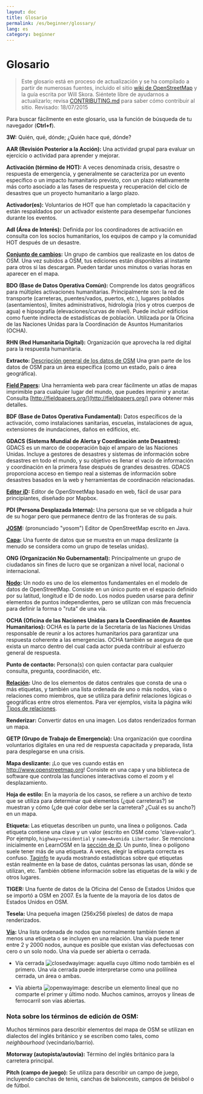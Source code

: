 ```yaml
---
layout: doc
title: Glosario 
permalink: /es/beginner/glossary/
lang: es
category: beginner
---
```


Glosario 
============

> Este glosario está en proceso de actualización y se ha compilado a partir de numerosas fuentes, incluido el sitio [wiki de OpenStreetMap](http://wiki.openstreetmap.org/wiki/Main_Page) y la guía escrita por Will Skora. Siéntete libre de ayudarnos a actualizarlo; revisa [CONTRIBUTING.md](https://github.com/hotosm/learnosm/blob/gh-pages/CONTRIBUTING.md) para saber cómo contribuir al sitio. 
> Revisado: 18/07/2015  

Para buscar fácilmente en este glosario, usa la función de búsqueda de tu navegador (**Ctrl+f**).  

**3W:** Quién, qué, dónde; ¿Quién hace qué, dónde?  

**AAR (Revisión Posterior a la Acción):** Una actividad grupal para evaluar un ejercicio o actividad para aprender y mejorar.

**Activación (término de HOT):** A veces denominada crisis, desastre o respuesta de emergencia, y generalmente se caracteriza por un evento específico o un impacto humanitario previsto, con un plazo relativamente más corto asociado a las fases de respuesta y recuperación del ciclo de desastres que un proyecto humanitario a largo plazo.

**Activador(es):** Voluntarios de HOT que han completado la capacitación y están respaldados por un activador existente para desempeñar funciones durante los eventos. 

**AdI (Área de Interés):** Definida por los coordinadores de activación en consulta con los socios humanitarios, los equipos de campo y la comunidad HOT después de un desastre.


**[Conjunto de cambios](http://wiki.openstreetmap.org/wiki/Changeset):** Un grupo de cambios que realizaste en los datos de OSM. Una vez subidos a OSM, tus ediciones están disponibles al instante para otros si las descargan. Pueden tardar unos minutos o varias horas en aparecer en el mapa.

**BDO (Base de Datos Operativa Común):** Comprende los datos geográficos para múltiples activaciones humanitarias. Principalmente son: la red de transporte (carreteras, puentes/vados, puertos, etc.), lugares poblados (asentamientos), límites administrativos, hidrología (ríos y otros cuerpos de agua) e hipsografía (elevaciones/curvas de nivel). Puede incluir edificios como fuente indirecta de estadísticas de población. Utilizada por la Oficina de las Naciones Unidas para la Coordinación de Asuntos Humanitarios (OCHA).

**RHN (Red Humanitaria Digital):** Organización que aprovecha la red digital para la respuesta humanitaria.

**Extracto:** [Descripción general de los datos de OSM](/es/osm-data/data-overview/) Una gran parte de los datos de OSM para un área específica (como un estado, país o área geográfica).

**[Field Papers](/es/mobile-mapping/field-papers/):** Una herramienta web para crear fácilmente un atlas de mapas imprimible para cualquier lugar del mundo, que puedes imprimir y anotar. Consulta [http://fieldpapers.org/](http://fieldpapers.org/) para obtener más detalles. 

**BDF (Base de Datos Operativa Fundamental):** Datos específicos de la activación, como instalaciones sanitarias, escuelas, instalaciones de agua, extensiones de inundaciones, daños en edificios, etc.

**GDACS (Sistema Mundial de Alerta y Coordinación ante Desastres):** GDACS es un marco de cooperación bajo el amparo de las Naciones Unidas. Incluye a gestores de desastres y sistemas de información sobre desastres en todo el mundo, y su objetivo es llenar el vacío de información y coordinación en la primera fase después de grandes desastres. GDACS proporciona acceso en tiempo real a sistemas de información sobre desastres basados en la web y herramientas de coordinación relacionadas.

**[Editor iD](/es/beginner/id-editor/):** Editor de OpenStreetMap basado en web, fácil de usar para principiantes, diseñado por Mapbox. 

**PDI (Persona Desplazada Interna):** Una persona que se ve obligada a huir de su hogar pero que permanece dentro de las fronteras de su país.

**[JOSM](https://josm.openstreetmap.de/):** (pronunciado "yosom") Editor de OpenStreetMap escrito en Java. 

**[Capa](http://wiki.openstreetmap.org/wiki/Layer):** Una fuente de datos que se muestra en un mapa deslizante (a menudo se considera como un grupo de teselas unidas).

**ONG (Organización No Gubernamental):** Principalmente un grupo de ciudadanos sin fines de lucro que se organizan a nivel local, nacional o internacional.  

**[Nodo](http://wiki.openstreetmap.org/wiki/Node):** Un nodo es uno de los elementos fundamentales en el modelo de datos de OpenStreetMap. Consiste en un único punto en el espacio definido por su latitud, longitud e ID de nodo. Los nodos pueden usarse para definir elementos de puntos independientes, pero se utilizan con más frecuencia para definir la forma o "ruta" de una vía.

**OCHA (Oficina de las Naciones Unidas para la Coordinación de Asuntos Humanitarios):** OCHA es la parte de la Secretaría de las Naciones Unidas responsable de reunir a los actores humanitarios para garantizar una respuesta coherente a las emergencias. OCHA también se asegura de que exista un marco dentro del cual cada actor pueda contribuir al esfuerzo general de respuesta.

**Punto de contacto:** Persona(s) con quien contactar para cualquier consulta, pregunta, coordinación, etc.

**[Relación](http://wiki.openstreetmap.org/wiki/Relation):** Uno de los elementos de datos centrales que consta de una o más etiquetas, y también una lista ordenada de uno o más nodos, vías o relaciones como miembros, que se utiliza para definir relaciones lógicas o geográficas entre otros elementos. Para ver ejemplos, visita la página wiki [Tipos de relaciones](http://wiki.openstreetmap.org/wiki/Types_of_relation). 

**Renderizar:** Convertir datos en una imagen. Los datos renderizados forman un mapa.

**GETP (Grupo de Trabajo de Emergencia):** Una organización que coordina voluntarios digitales en una red de respuesta capacitada y preparada, lista para desplegarse en una crisis.

**Mapa deslizante:** ¡Lo que ves cuando estás en <http://www.openstreetmap.org>! Consiste en una capa y una biblioteca de software que controla las funciones interactivas como el zoom y el desplazamiento.

**Hoja de estilo:** En la mayoría de los casos, se refiere a un archivo de texto que se utiliza para determinar qué elementos (¿qué carreteras?) se muestran y cómo (¿de qué color debe ser la carretera? ¿Cuál es su ancho?) en un mapa.

**Etiqueta:** Las etiquetas describen un punto, una línea o polígonos. Cada etiqueta contiene una clave y un valor (escrito en OSM como 'clave=valor'). Por ejemplo, `highway=residential` y `name=Avenida Libertador`. Se menciona inicialmente en LearnOSM en la [sección de iD](/es/beginner/id-editor/#basic-editing-with-id). Un punto, línea o polígono suele tener más de una etiqueta. A veces, elegir la etiqueta correcta es confuso. [Taginfo](https://taginfo.openstreetmap.org/) te ayuda mostrando estadísticas sobre qué etiquetas están realmente en la base de datos, cuántas personas las usan, dónde se utilizan, etc. También obtiene información sobre las etiquetas de la wiki y de otros lugares.

**TIGER:** Una fuente de datos de la Oficina del Censo de Estados Unidos que se importó a OSM en 2007. Es la fuente de la mayoría de los datos de Estados Unidos en OSM.

**Tesela:** Una pequeña imagen (256x256 píxeles) de datos de mapa renderizados.

**[Vía](http://wiki.openstreetmap.org/wiki/Way):** Una lista ordenada de nodos que normalmente también tienen al menos una etiqueta o se incluyen en una relación. Una vía puede tener entre 2 y 2000 nodos, aunque es posible que existan vías defectuosas con cero o un solo nodo. Una vía puede ser abierta o cerrada.  

* Vía cerrada ![closedwayimage](http://wiki.openstreetmap.org/w/images/thumb/e/ed/Mf_closed_way.svg/20px-Mf_closed_way.svg.png): aquella cuyo último nodo también es el primero. Una vía cerrada puede interpretarse como una polilínea cerrada, un área o ambas. 

* Vía abierta ![openwayimage](http://wiki.openstreetmap.org/w/images/thumb/2/2a/Mf_way.svg/20px-Mf_way.svg.png): describe un elemento lineal que no comparte el primer y último nodo. Muchos caminos, arroyos y líneas de ferrocarril son vías abiertas.
 
### Nota sobre los términos de edición de OSM:

Muchos términos para describir elementos del mapa de OSM se utilizan en dialectos del inglés británico y se escriben como tales, como *neighbourhood* (vecindario/barrio).

**Motorway (autopista/autovía):** Término del inglés británico para la carretera principal.

**Pitch (campo de juego):** Se utiliza para describir un campo de juego, incluyendo canchas de tenis, canchas de baloncesto, campos de béisbol o de fútbol.